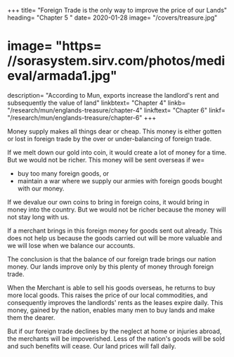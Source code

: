

+++
title=  "Foreign Trade is the only way to improve the price of our Lands"
heading=  "Chapter 5 "
date=  2020-01-28
image=  "/covers/treasure.jpg"
# image=  "https= //sorasystem.sirv.com/photos/medieval/armada1.jpg"
description=  "According to Mun, exports increase the landlord's rent and subsequently the value of land"
linkbtext=  "Chapter 4"
linkb=  "/research/mun/englands-treasure/chapter-4"
linkftext=  "Chapter 6"
linkf=  "/research/mun/englands-treasure/chapter-6"
+++

Money supply makes all things dear or cheap. This money is either gotten or lost in foreign trade by the over or under-balancing of foreign trade.

<!-- I now distinguish the plenties of mony from that which is only substantial and able to preform the work.
For there are diverse ways to get money into a nation, which impoverish it through several inconveniences. -->

If we melt down our gold into coin, it would create a lot of money for a time. But we would not be richer. This money will be sent overseas if we= 
- buy too many foreign goods, or
- maintain a war where we supply our armies with foreign goods bought with our money.

If we devalue our own coins to bring in foreign coins, it would bring in money into the country. But we would not be richer because the money will not stay long with us.

If a merchant brings in this foreign money for goods sent out already. This does not help us because the goods carried out will be more valuable and we will lose when we balance our accounts.

The conclusion is that the balance of our foreign trade brings our nation money. Our lands improve only by this plenty of money through foreign trade.

When the Merchant is able to sell his goods overseas, he returns to buy more local goods. This raises the price of our local commodities, and consequently improves the landlords' rents as the leases expire daily.  This money, gained by the nation, enables many men to buy lands and make them the dearer. 

But if our foreign trade declines by the neglect at home or injuries abroad, the merchants will be impoverished. Less of the nation's goods will be sold and such benefits will cease. Our land prices will fall daily.
